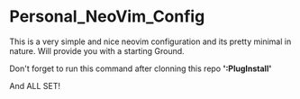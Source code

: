 # Personal_NeoVim_Config

This is a very simple and nice neovim configuration and its pretty minimal in nature.
Will provide you with a starting Ground.

Don't forget to run this command after clonning this repo
    **':PlugInstall'**

And ALL SET!
